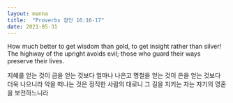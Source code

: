 ```yaml
---
layout: manna
title:  "Proverbs 잠언 16:16-17"
date: 2021-05-31
---
```

How much better to get wisdom than gold,
    to get insight rather than silver!
The highway of the upright avoids evil;
    those who guard their ways preserve their lives.

지혜를 얻는 것이 금을 얻는 것보다 얼마나 나은고 명철을 얻는 것이 은을 얻는 것보다 더욱 나으니라
악을 떠나는 것은 정직한 사람의 대로니 그 길을 지키는 자는 자기의 영혼을 보전하느니라
